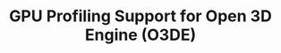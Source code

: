 ---
title: GPU Profiling Support for Open 3D Engine (O3DE)
linkTitle: GPU Profiling
description: An overview of Open 3D Engine support for GPU Profiling.
weight: 200
---